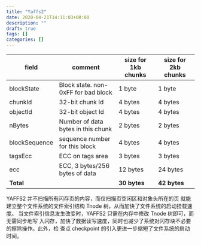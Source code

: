 ```yaml
---
title: "Yaffs2"
date: 2020-04-21T14:11:03+08:00
description: ""
draft: true
tags: []
categories: []
---
```






| field         | comment                             | size for 1kb chunks | size for 2kb chunks |
| ------------- | ----------------------------------- | ------------------- | ------------------- |
| blockState    | Block state. non-0xFF for bad block | 1 byte              | 1 byte              |
| chunkId       | 32-bit chunk Id                     | 4 bytes             | 4 bytes             |
| objectId      | 32-bit object Id                    | 4 bytes             | 4 bytes             |
| nBytes        | Number of data bytes in this chunk  | 2 bytes             | 2 bytes             |
| blockSequence | sequence number for this block      | 4 bytes             | 4 bytes             |
| tagsEcc       | ECC on tags area                    | 3 bytes             | 3 bytes             |
| ecc           | ECC, 3 bytes/256 bytes of data      | 12 bytes            | 24 bytes            |
| **Total**     |                                     | **30 bytes**        | **42 bytes**        |

YAFFS2 并不扫描所有闪存页的内容，而仅扫描页空闲区和对象头所在的页
就能建立整个文件系统的文件索引结构 Tnode 树，从而加快了文件系统的启动挂载速度。
当文件索引信息发生改变时，YAFFS2 只需在内存中修改 Tnode 树即可，而无需同步地写
入闪存，加快了数据读写速度，同时也减少了系统对闪存块不必要的擦除操作。此外，检
查点 checkpoint 的引入更进一步缩短了文件系统的启动时间。